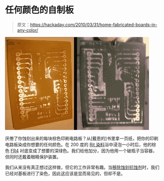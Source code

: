 # 任何颜色的自制板

> 原文：<https://hackaday.com/2010/03/31/home-fabricated-boards-in-any-color/>

![](img/cd0e066f1e32b94430b962749f0a2527.png "dying-pcb")

厌倦了你蚀刻出来的每块棕色印刷电路板？从[戴恩的]书里拿一页纸，把你的印刷电路板染成你想要的任何颜色。在 200 度的 [Rit 染料](http://www.ritdye.com/home.lasso)浴中浸泡一小时后，他的棕色 [FR4](http://en.wikipedia.org/wiki/Fr4) 衬底变成了想要的深绿色。我们给他加分，因为他用一个破瓶子当容器，但同时还戴着眼睛保护装置。

我们从来没有真正想过这样做，但它的工作非常有趣。当[移除蚀刻抗蚀剂](http://hackaday.com/2009/07/13/etch-pcbs-with-ferric-chloride-and-a-sponge/)时，我们已经对基板进行了染色，因此这应该是显而易见的，但却不是。